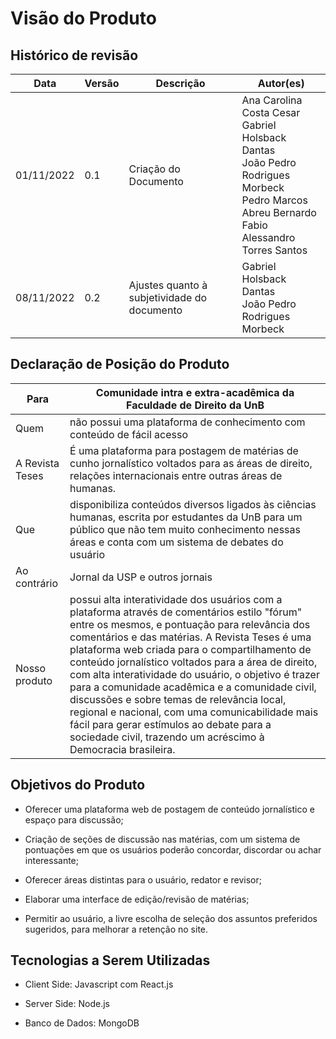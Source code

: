 # Visão do Produto

## Histórico de revisão

| Data | Versão | Descrição | Autor(es) |
|------|--------|-----------|-----------|
| 01/11/2022 | 0.1 | Criação do Documento | Ana Carolina Costa Cesar</br> Gabriel Holsback Dantas</br> João Pedro Rodrigues Morbeck</br> Pedro Marcos Abreu Bernardo</br> Fabio Alessandro Torres Santos |
| 08/11/2022 | 0.2 | Ajustes quanto à subjetividade do documento | Gabriel Holsback Dantas</br> João Pedro Rodrigues Morbeck</br> |

## Declaração de Posição do Produto


| Para            | Comunidade intra e extra-acadêmica da Faculdade de Direito da UnB                                                                                                                                    |
|-----------------|------------------------------------------------------------------------------------------------------------------------------------------------------------------------------------------------------|
| Quem            | não possui uma plataforma de conhecimento com conteúdo de fácil acesso                                                                                                                               |
| A Revista Teses | É uma plataforma para postagem de matérias de cunho jornalístico voltados para as áreas de direito, relações internacionais entre outras áreas de humanas.                                           |
| Que             | disponibiliza conteúdos diversos ligados às ciências humanas, escrita por estudantes da UnB para um público que não tem muito conhecimento nessas áreas e conta com um sistema de debates do usuário |
| Ao contrário    | Jornal da USP e outros jornais                                                                                                                                                                                        |
| Nosso produto   | possui alta interatividade dos usuários com a plataforma através de comentários estilo "fórum" entre os mesmos, e pontuação para relevância dos comentários e das matérias. A Revista Teses é uma plataforma web criada para o compartilhamento de conteúdo jornalístico voltados para a área de direito, com alta interatividade do usuário, o objetivo é trazer para a comunidade acadêmica e a comunidade civil, discussões e sobre temas de relevância local, regional e nacional, com uma comunicabilidade mais fácil para gerar estímulos ao debate para a sociedade civil, trazendo um acréscimo à Democracia brasileira.                           |

## Objetivos do Produto

- Oferecer uma plataforma web de postagem de conteúdo jornalístico e espaço para discussão;

- Criação de seções de discussão nas matérias, com um sistema de pontuações em que os usuários poderão concordar, discordar ou achar interessante;

- Oferecer áreas distintas para o usuário, redator e revisor;

- Elaborar uma interface de edição/revisão de matérias;

- Permitir ao usuário, a livre escolha de seleção dos assuntos preferidos sugeridos, para melhorar a retenção no site.

## Tecnologias  a Serem Utilizadas

- Client Side: Javascript com React.js

- Server Side: Node.js

- Banco de Dados: MongoDB
